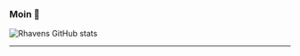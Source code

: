 ### Moin 👋

<!--
**e7a-0-e7a/e7a-0-e7a** is a ✨ _special_ ✨ repository because its `README.md` (this file) appears on your GitHub profile.

Here are some ideas to get you started:

- 🔭 I’m currently working on ...
- 🌱 I’m currently learning ...
- 👯 I’m looking to collaborate on ...
- 🤔 I’m looking for help with ...
- 💬 Ask me about ...
- 📫 How to reach me: ...
- 😄 Pronouns: ...
- ⚡ Fun fact: ...
-->

![Rhavens GitHub stats](https://github-readme-stats.vercel.app/api?username=e7a-0-e7a&theme=onedark&show_icons=true&hide=issues&include_all_commits=true&count_private=true)

<!--
![](https://github-readme-stats.vercel.app/api/top-langs/?username=e7a-0-e7a&theme=onedark&hide_border=false&include_all_commits=false&langs_count=10&count_private=true&layout=compact)
-->
***

<img src="https://komarev.com/ghpvc/?username=e7a-0-e7a&style=flat-square&color=red" alt=""/>



